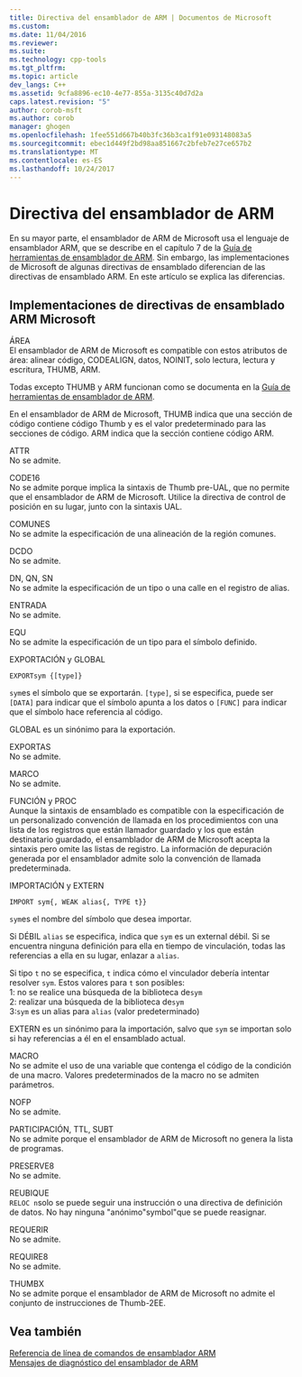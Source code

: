 ```yaml
---
title: Directiva del ensamblador de ARM | Documentos de Microsoft
ms.custom: 
ms.date: 11/04/2016
ms.reviewer: 
ms.suite: 
ms.technology: cpp-tools
ms.tgt_pltfrm: 
ms.topic: article
dev_langs: C++
ms.assetid: 9cfa8896-ec10-4e77-855a-3135c40d7d2a
caps.latest.revision: "5"
author: corob-msft
ms.author: corob
manager: ghogen
ms.openlocfilehash: 1fee551d667b40b3fc36b3ca1f91e093148083a5
ms.sourcegitcommit: ebec1d449f2bd98aa851667c2bfeb7e27ce657b2
ms.translationtype: MT
ms.contentlocale: es-ES
ms.lasthandoff: 10/24/2017
---
```

# <a name="arm-assembler-directives"></a>Directiva del ensamblador de ARM
En su mayor parte, el ensamblador de ARM de Microsoft usa el lenguaje de ensamblador ARM, que se describe en el capítulo 7 de la [Guía de herramientas de ensamblador de ARM](http://go.microsoft.com/fwlink/?LinkId=246102). Sin embargo, las implementaciones de Microsoft de algunas directivas de ensamblado diferencian de las directivas de ensamblado ARM. En este artículo se explica las diferencias.  
  
## <a name="microsoft-implementations-of-arm-assembly-directives"></a>Implementaciones de directivas de ensamblado ARM Microsoft  
 ÁREA  
 El ensamblador de ARM de Microsoft es compatible con estos atributos de área: alinear código, CODEALIGN, datos, NOINIT, solo lectura, lectura y escritura, THUMB, ARM.  
  
 Todas excepto THUMB y ARM funcionan como se documenta en la [Guía de herramientas de ensamblador de ARM](http://go.microsoft.com/fwlink/?LinkId=246102).  
  
 En el ensamblador de ARM de Microsoft, THUMB indica que una sección de código contiene código Thumb y es el valor predeterminado para las secciones de código.  ARM indica que la sección contiene código ARM.  
  
 ATTR  
 No se admite.  
  
 CODE16  
 No se admite porque implica la sintaxis de Thumb pre-UAL, que no permite que el ensamblador de ARM de Microsoft.  Utilice la directiva de control de posición en su lugar, junto con la sintaxis UAL.  
  
 COMUNES  
 No se admite la especificación de una alineación de la región comunes.  
  
 DCDO  
 No se admite.  
  
 DN, QN, SN  
 No se admite la especificación de un tipo o una calle en el registro de alias.  
  
 ENTRADA  
 No se admite.  
  
 EQU  
 No se admite la especificación de un tipo para el símbolo definido.  
  
 EXPORTACIÓN y GLOBAL  
 ```  
EXPORTsym {[type]}  
```  
  
 `sym`es el símbolo que se exportarán.  `[type]`, si se especifica, puede ser `[DATA]` para indicar que el símbolo apunta a los datos o `[FUNC]` para indicar que el símbolo hace referencia al código.  
  
 GLOBAL es un sinónimo para la exportación.  
  
 EXPORTAS  
 No se admite.  
  
 MARCO  
 No se admite.  
  
 FUNCIÓN y PROC  
 Aunque la sintaxis de ensamblado es compatible con la especificación de un personalizado convención de llamada en los procedimientos con una lista de los registros que están llamador guardado y los que están destinatario guardado, el ensamblador de ARM de Microsoft acepta la sintaxis pero omite las listas de registro.  La información de depuración generada por el ensamblador admite solo la convención de llamada predeterminada.  
  
 IMPORTACIÓN y EXTERN  
 ```  
IMPORT sym{, WEAK alias{, TYPE t}}  
```  
  
 `sym`es el nombre del símbolo que desea importar.  
  
 Si DÉBIL `alias` se especifica, indica que `sym` es un external débil. Si se encuentra ninguna definición para ella en tiempo de vinculación, todas las referencias a ella en su lugar, enlazar a `alias`.  
  
 Si tipo `t` no se especifica, `t` indica cómo el vinculador debería intentar resolver `sym`.  Estos valores para `t` son posibles:   
1: no se realice una búsqueda de la biblioteca de`sym`  
2: realizar una búsqueda de la biblioteca de`sym`  
3:`sym` es un alias para `alias` (valor predeterminado)  
  
 EXTERN es un sinónimo para la importación, salvo que `sym` se importan solo si hay referencias a él en el ensamblado actual.  
  
 MACRO  
 No se admite el uso de una variable que contenga el código de la condición de una macro. Valores predeterminados de la macro no se admiten parámetros.  
  
 NOFP  
 No se admite.  
  
 PARTICIPACIÓN, TTL, SUBT  
 No se admite porque el ensamblador de ARM de Microsoft no genera la lista de programas.  
  
 PRESERVE8  
 No se admite.  
  
 REUBIQUE  
 `RELOC n`solo se puede seguir una instrucción o una directiva de definición de datos. No hay ninguna "anónimo"symbol"que se puede reasignar.  
  
 REQUERIR  
 No se admite.  
  
 REQUIRE8  
 No se admite.  
  
 THUMBX  
 No se admite porque el ensamblador de ARM de Microsoft no admite el conjunto de instrucciones de Thumb-2EE.  
  
## <a name="see-also"></a>Vea también  
 [Referencia de línea de comandos de ensamblador ARM](../../assembler/arm/arm-assembler-command-line-reference.md)   
 [Mensajes de diagnóstico del ensamblador de ARM](../../assembler/arm/arm-assembler-diagnostic-messages.md)